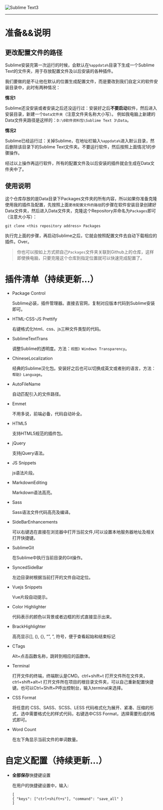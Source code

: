 ![Sublime Text3](http://i1.piimg.com/583407/ba5f8509ca26b79b.png)

---

# 准备&&说明
## 更改配置文件的路径
Sublime安装完第一次运行的时候，会默认在`%appdata%`目录下生成一个Sublime Text的文件夹，用于存放配置文件及以后安装的各种插件。

我们要做的是不让他在默认的位置生成配置文件，而是要改到我们自定义的软件安装目录中，此时有两种情况：

**情况1**

 Sublime还没安装或者安装之后还没运行过：安装好之后**不要启动**软件，然后进入安装目录，新建一个`Data文件夹`（注意文件夹名称大小写）。
例如我电脑上新建的Data文件夹路径是这样的：`D:\0软件资料包\Sublime Text 3\Data`。

**情况2**

Sublime已经运行过：关掉Sublime，在地址栏输入`%appdata%`进入默认目录，然后删除该目录下的Sublime Text文件夹。不要运行软件，然后按照上面情况1的步骤操作。

经过以上操作再运行软件，所有的配置文件及以后安装的插件就会生成在Data文件夹中了。

## 使用说明
这个仓库存放的是Data目录下Packages文件夹的所有内容，所以如果你准备克隆使用我的插件及配置，先按照上面`更改配置文件的路径`的步骤在软件安装目录创建好Data文件夹，然后进入Data文件夹，克隆这个Repository并命名为`Packages`即可（注意大小写）：

```
git clone <this repository address> Packages
```

执行完上面的步骤，再启动Sublime之后，它就会按照配置文件去自动下载相应的插件。Over。

> 你也可以按如上方式把自己`Packages`文件夹关联到Github上的仓库，这样即使换电脑，只要克隆这个仓库到指定位置就可以快速完成配置了。

# 插件清单（持续更新...）

- Package Control

	Sublime必装，插件管理器。直接去官网，复制对应版本代码到Sublime安装即可。
- HTML-CSS-JS Prettify

	右键格式化html、css、js三种文件类型的代码。
- SublimeTextTrans

	调整Sublime的透明度。方法：`视图》Windows Transparency`。

- ChineseLocalization

	经典的Sublime汉化包。安装好之后也可以切换成英文或者别的语言，方法：`帮助》Language`。
- AutoFileName

	自动匹配引入的文件路径。
- Emmet

	不用多说，前端必备，代码自动补全。
- HTML5

	支持HTML5规范的插件包。
- jQuery

	支持jQuery语法。
- JS Snippets

	js语法片段。
- MarkdownEditing

	Markdown语法高亮。
- Sass

	Sass语法文件代码高亮及编译。
- SideBarEnhancements

	可以右键选在直接在浏览器中打开当前文件,l可以设置本地服务器地址及相关打开快捷键。
- SublimeGit

	在Sublime中执行当前目录的Git操作。
- SyncedSideBar

	左边目录树根据当前打开的文件自动定位。
- Vuejs Snippets

	Vue片段自动提示。
- Color Highlighter

	代码表示的颜色以背景或者边框的形式直接显示出来。
- BrackHighlighter

	高亮显示[], (), {}, “”, ”, <tag></tag>符号，便于查看起始和结束标记
- CTags

	Alt+点击函数名称，跳转到相应的函数体。
- Terminal

	打开文件的终端，终端默认是CMD。ctrl+shift+t 打开文件所在文件夹，ctrl+shift+alt+t 打开文件所在项目的根目录文件夹，可以自己重新配置快捷键。也可以Ctrl+Shift+P呼出控制台，输入terminal来选择。
- CSS Format

	将任意的 CSS、SASS、SCSS、LESS 代码格式化为展开、紧凑、压缩的形式，选中需要格式化的样式代码，右键选中CSS Format，选择需要形成的格式即可。
	
- Word Count

	在左下角显示当前文件的单词数量。

# 自定义配置（持续更新...）
- **全部保存**快捷键设置

	在用户的快捷键设置中，输入:
	
	```
	[
	{ "keys": ["ctrl+shift+s"], "command": "save_all" }
	]
	```